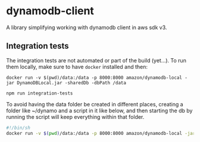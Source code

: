# dynamodb-client

A library simplifying working with dynamodb client in aws sdk v3.

## Integration tests

The integration tests are not automated or part of the build (yet...). To run them locally, make sure to have `docker` installed and then:

`docker run -v $(pwd)/data:/data -p 8000:8000 amazon/dynamodb-local -jar DynamoDBLocal.jar -sharedDb -dbPath /data`

`npm run integration-tests`

To avoid having the data folder be created in different places, creating a folder like ~/dynamo and a script in it like below, and then starting the db by running the script will keep everything within that folder.

``` bash
#!/bin/sh
docker run -v $(pwd)/data:/data -p 8000:8000 amazon/dynamodb-local -jar DynamoDBLocal.jar -sharedDb -dbPath /data
```
